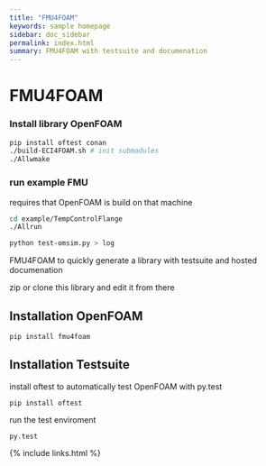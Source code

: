 ```yaml
---
title: "FMU4FOAM"
keywords: sample homepage
sidebar: doc_sidebar
permalink: index.html
summary: FMU4FOAM with testsuite and documenation
---
```


# FMU4FOAM


### Install library OpenFOAM

```bash
pip install oftest conan
./build-ECI4FOAM.sh # init submodules
./Allwmake
```

### run example FMU


requires that OpenFOAM is build on that machine

```bash
cd example/TempControlFlange
./Allrun
```

```bash
python test-omsim.py > log
```


FMU4FOAM to quickly generate a library with testsuite and hosted documenation

zip or clone this library and edit it from there

## Installation OpenFOAM

```bash
pip install fmu4foam
```

## Installation Testsuite

install oftest to automatically test OpenFOAM with py.test

```
pip install oftest
```

run the test enviroment
```
py.test
```

{% include links.html %}

